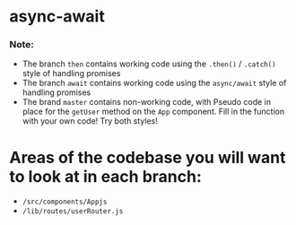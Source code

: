 # async-await

### Note:
- The branch `then` contains working code using the `.then()` / `.catch()` style of handling promises
- The branch `await` contains working code using the `async/await` style of handling promises
- The brand `master` contains non-working code, with Pseudo code in place for the `getUser` method on the `App` component. Fill in the function with your own code! Try both styles!

# Areas of the codebase you will want to look at in each branch:
- `/src/components/Appjs`
- `/lib/routes/userRouter.js`